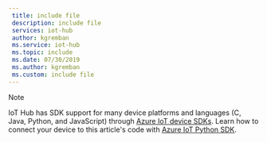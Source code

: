 ```yaml
---
 title: include file
 description: include file
 services: iot-hub
 author: kgremban
 ms.service: iot-hub
 ms.topic: include
 ms.date: 07/30/2019
 ms.author: kgremban
 ms.custom: include file
---
```

> [!NOTE]
> IoT Hub has SDK support for many device platforms and languages (C, Java, Python, and JavaScript) through [Azure IoT device SDKs](/articles/iot-hub/iot-hub-devguide-sdks.md). Learn how to connect your device to this article's code with [Azure IoT Python SDK](https://github.com/Azure/azure-iot-sdk-python).
